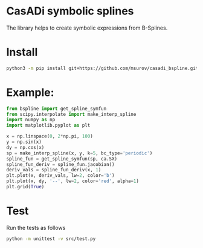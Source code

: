 # CasADi symbolic splines
The library helps to create symbolic expressions from B-Splines.

# Install
```bash
python3 -m pip install git+https://github.com/msurov/casadi_bspline.git
```

# Example:
```python
from bspline import get_spline_symfun
from scipy.interpolate import make_interp_spline
import numpy as np
import matplotlib.pyplot as plt

x = np.linspace(0, 2*np.pi, 100)
y = np.sin(x)
dy = np.cos(x)
sp = make_interp_spline(x, y, k=5, bc_type='periodic')
spline_fun = get_spline_symfun(sp, ca.SX)
spline_fun_deriv = spline_fun.jacobian()
deriv_vals = spline_fun_deriv(x, 1)
plt.plot(x, deriv_vals, lw=2, color='b')
plt.plot(x, dy, '--', lw=2, color='red', alpha=1)
plt.grid(True)
```

# Test

Run the tests as follows
```bash
python -m unittest -v src/test.py
```
